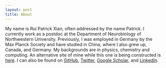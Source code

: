 ```yaml
---
layout: post
title: About
---
```


My name is Rui Patrick Xian, often addressed by the name Patrick. I currently work as a postdoc at the Department of Neurobiology of Northwestern University. Previously, I was employed in Germany by the Max Planck Society and have studied in China, where I also grew up, Canada, and Germany. My backgrounds are in physics, chemistry and computing. An alternative site of mine while this one is being constructed is [here](https://sites.google.com/view/rpatrickxian). I can also be found on [GitHub](https://github.com/RealPolitiX), [Twitter](https://twitter.com/stadtkind_rpx), [Google Scholar](https://scholar.google.com/citations?user=jbmy4JAAAAAJ&hl=en), and [LinkedIn](https://www.linkedin.com/in/rui-patrick-xian-04996a115/).
